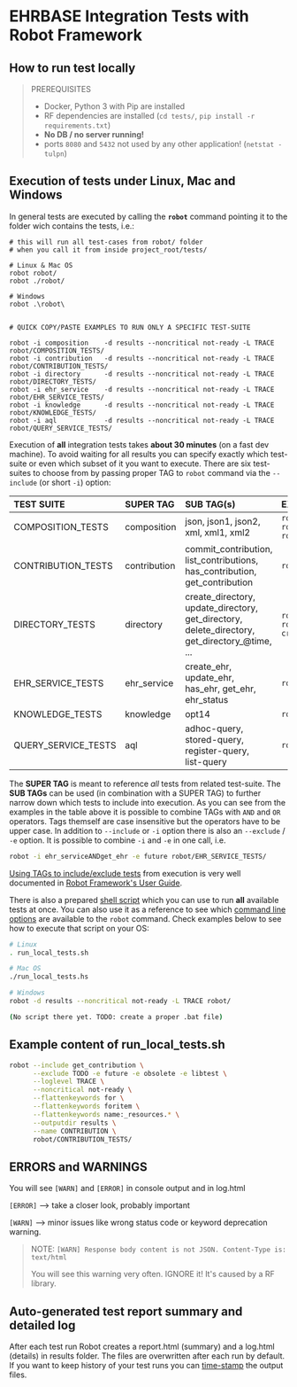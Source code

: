 # EHRBASE Integration Tests with Robot Framework

## How to run test locally

> PREREQUISITES
>
> - Docker, Python 3 with Pip are installed
> - RF dependencies are installed (`cd tests/`, `pip install -r requirements.txt`)
> - **No DB / no server running!**
> - ports `8080` and `5432` not used by any other application! (`netstat -tulpn`)


## Execution of tests under Linux, Mac and Windows
In general tests are executed by calling the **`robot`** command pointing it to the folder wich contains the tests, i.e.:
```
# this will run all test-cases from robot/ folder 
# when you call it from inside project_root/tests/

# Linux & Mac OS
robot robot/
robot ./robot/

# Windows
robot .\robot\


# QUICK COPY/PASTE EXAMPLES TO RUN ONLY A SPECIFIC TEST-SUITE

robot -i composition    -d results --noncritical not-ready -L TRACE robot/COMPOSITION_TESTS/
robot -i contribution   -d results --noncritical not-ready -L TRACE robot/CONTRIBUTION_TESTS/
robot -i directory      -d results --noncritical not-ready -L TRACE robot/DIRECTORY_TESTS/
robot -i ehr_service    -d results --noncritical not-ready -L TRACE robot/EHR_SERVICE_TESTS/
robot -i knowledge      -d results --noncritical not-ready -L TRACE robot/KNOWLEDGE_TESTS/
robot -i aql            -d results --noncritical not-ready -L TRACE robot/QUERY_SERVICE_TESTS/
```

Execution of **all** integration tests takes **about 30 minutes** (on a fast dev machine). To avoid waiting for all results you can specify exactly which test-suite or even which subset of it you want to execute. There are six test-suites to choose from by passing proper TAG to `robot` command via the `--include` (or short `-i`) option: 


TEST SUITE | SUPER TAG | SUB TAG(s) | EXAMPLE(s)
:----------|:----------|:-----------|:----------
COMPOSITION_TESTS   | composition   | json, json1, json2, <br> xml, xml1, xml2 | `robot --include composition` <br> `robot -i composition` <br> `robot -i compositionANDjson`
CONTRIBUTION_TESTS  | contribution  | commit_contribution, <br> list_contributions, <br> has_contribution, <br> get_contribution | `robot -i contribution`
DIRECTORY_TESTS     | directory     | create_directory, <br> update_directory, <br> get_directory, <br> delete_directory, <br> get_directory_@time, <br> ...   | `robot -i composition` <br> `robot -i create_directoryORupdate_directory`
EHR_SERVICE_TESTS   | ehr_service   | create_ehr, update_ehr, <br> has_ehr, get_ehr, <br>  ehr_status | `robot -i ehr_service`
KNOWLEDGE_TESTS     | knowledge     | opt14 | `robot -i knowledge`
QUERY_SERVICE_TESTS | aql           | adhoc-query, <br> stored-query, <br> register-query, <br> list-query   | `robot -i adhoc-query`



The **SUPER TAG** is meant to reference *all* tests from related test-suite. The **SUB TAGs** can be used (in combination with a SUPER TAG) to further narrow down which tests to include into execution. As you can see from the examples in the table above it is possible to combine TAGs with `AND` and `OR` operators. Tags themself are case insensitive but the operators have to be upper case. In addition to `--include` or `-i` option there is also an `--exclude` / `-e` option. It is possible to combine `-i` and `-e` in one call, i.e.
```bash
robot -i ehr_serviceANDget_ehr -e future robot/EHR_SERVICE_TESTS/
```
[Using TAGs to include/exclude tests] from execution is very well documented in [Robot Framework's User Guide].

There is also a prepared [shell script] which you can use to run **all** available tests at once. You can also use it as a reference to see which [command line options] are available to the `robot` command. Check examples below to see how to execute that script on your OS: 

```bash
# Linux
. run_local_tests.sh

# Mac OS
./run_local_tests.hs

# Windows
robot -d results --noncritical not-ready -L TRACE robot/

(No script there yet. TODO: create a proper .bat file)

```

## Example content of run_local_tests.sh
```bash
robot --include get_contribution \
      --exclude TODO -e future -e obsolete -e libtest \
      --loglevel TRACE \
      --noncritical not-ready \
      --flattenkeywords for \
      --flattenkeywords foritem \
      --flattenkeywords name:_resources.* \
      --outputdir results \
      --name CONTRIBUTION \
      robot/CONTRIBUTION_TESTS/
```



## ERRORS and WARNINGS

You will see `[WARN]` and `[ERROR]` in console output and in log.html

`[ERROR]` --> take a closer look, probably important

`[WARN]`  --> minor issues like wrong status code or keyword deprecation warning.


> NOTE: `[WARN]	Response body content is not JSON. Content-Type is: text/html`
>
> You will see this warning very often. IGNORE it! It's caused by a RF library.



## Auto-generated test report summary and detailed log

After each test run Robot creates a report.html (summary) and a log.html
(details) in results folder. The files are overwritten after each run by default.
If you want to keep history of your test runs you can [time-stamp](http://robotframework.org/robotframework/latest/RobotFrameworkUserGuide.html#timestamping-output-files) the output files.




[shell script]: ./run_local_tests.sh

[Robot Framework's User Guide]: http://robotframework.org/robotframework/latest/RobotFrameworkUserGuide.html

[command line options]: http://robotframework.org/robotframework/latest/RobotFrameworkUserGuide.html#using-command-line-options

[Using TAGs to include/exclude tests]: http://robotframework.org/robotframework/latest/RobotFrameworkUserGuide.html#by-tag-names
